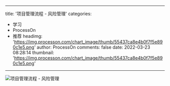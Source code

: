 
---
title: '项目管理流程 - 风险管理'
categories: 
 - 学习
 - ProcessOn
 - 推荐
headimg: 'https://img.processon.com/chart_image/thumb/55437ca8e4b0f7f5e890c1e5.png'
author: ProcessOn
comments: false
date: 2022-03-23 08:28:14
thumbnail: 'https://img.processon.com/chart_image/thumb/55437ca8e4b0f7f5e890c1e5.png'
---

<div>   
<img class="thumb" alt="项目管理流程 - 风险管理" src="https://img.processon.com/chart_image/thumb/55437ca8e4b0f7f5e890c1e5.png" referrerpolicy="no-referrer">
<p></p>  
</div>
            